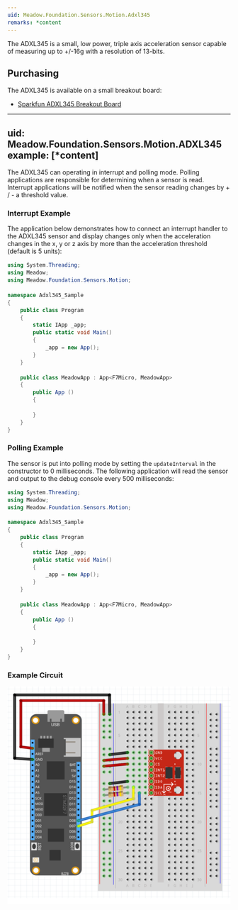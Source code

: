 ```yaml
---
uid: Meadow.Foundation.Sensors.Motion.Adxl345
remarks: *content
---
```


The ADXL345 is a small, low power, triple axis acceleration sensor capable of measuring up to +/-16g with a resolution of 13-bits.

## Purchasing

The ADXL345 is available on a small breakout board:

* [Sparkfun ADXL345 Breakout Board](https://www.sparkfun.com/products/9836)

---
uid: Meadow.Foundation.Sensors.Motion.ADXL345
example: [*content]
---

The ADXL345 can operating in interrupt and polling mode.  Polling applications are responsible for determining when a sensor is read.  Interrupt applications will be notified when the sensor reading changes by + / - a threshold value.

### Interrupt Example

The application below demonstrates how to connect an interrupt handler to the ADXL345 sensor and display changes only when the acceleration changes in the x, y or z axis by more than the acceleration threshold (default is 5 units):

```csharp
using System.Threading;
using Meadow;
using Meadow.Foundation.Sensors.Motion;

namespace Adxl345_Sample
{
    public class Program
    {
        static IApp _app; 
        public static void Main()
        {
            _app = new App();
        }
    }
    
    public class MeadowApp : App<F7Micro, MeadowApp>
    {
        public App ()
        {

        }
    }
}
```

### Polling Example

The sensor is put into polling mode by setting the `updateInterval` in the constructor to 0 milliseconds.  The following application will read the sensor and output to the debug console every 500 milliseconds:

```csharp
using System.Threading;
using Meadow;
using Meadow.Foundation.Sensors.Motion;

namespace Adxl345_Sample
{
    public class Program
    {
        static IApp _app; 
        public static void Main()
        {
            _app = new App();
        }
    }
    
    public class MeadowApp : App<F7Micro, MeadowApp>
    {
        public App ()
        {

        }
    }
}
```

### Example Circuit

![](../../API_Assets/Meadow.Foundation.Sensors.Motion.ADXL345/ADXL345.svg)
